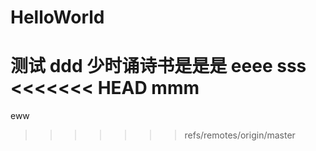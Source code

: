 # HelloWorld
测试
ddd
少时诵诗书是是是
eeee
sss
<<<<<<< HEAD
mmm
=======
eww
>>>>>>> refs/remotes/origin/master
